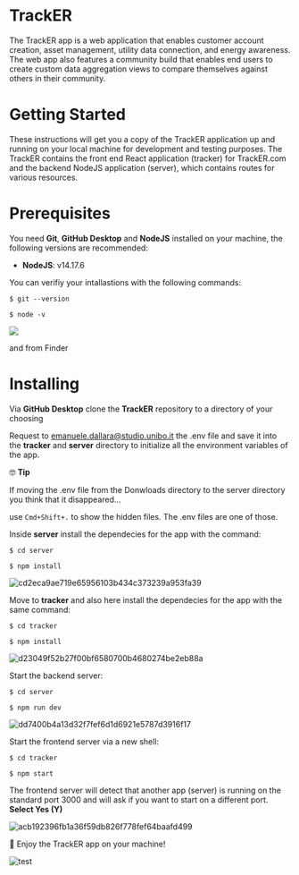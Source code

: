 # TrackER
The TrackER app is a web application that enables customer account creation, asset management, utility data connection, and energy awareness. 
The web app also features a community build that enables end users to create custom data aggregation views to compare themselves against others in their community.

# Getting Started
These instructions will get you a copy of the TrackER application up and running on your local machine for development and testing purposes.
The TrackER contains the front end React application (tracker) for TrackER.com and the backend NodeJS application (server), which contains routes for various resources.

# Prerequisites
You need **Git**, **GitHub Desktop** and **NodeJS** installed on your machine, the following versions are recommended:

- **NodeJS**: v14.17.6

You can verifiy your intallastions with the following commands:

```$ git --version```

`$ node -v`

![](https://media.giphy.com/media/U16vaXXdABRvzAYL2J/giphy.gif)

and from Finder


# Installing
Via **GitHub Desktop** clone the **TrackER** repository to a directory of your choosing


Request to emanuele.dallara@studio.unibo.it the .env file and save it into the **tracker** and **server**  directory to initialize all the environment variables of the app.

:nerd_face: **Tip**

If moving the .env file from the Donwloads directory to the server directory you think that it disappeared... 

use `Cmd+Shift+.` to show the hidden files. The .env files are one of those.

Inside **server** install the dependecies for the app with the command:

`$ cd server`

`$ npm install`

![cd2eca9ae719e65956103b434c373239a953fa39](https://user-images.githubusercontent.com/71103219/188493705-7bdae70d-bb86-4f04-9e0f-13345cdf29c6.gif)



Move to **tracker** and also here install the dependecies for the app with the same command:

`$ cd tracker`

`$ npm install`

![d23049f52b27f00bf6580700b4680274be2eb88a](https://user-images.githubusercontent.com/71103219/188494558-38b30f33-c5da-4178-8231-9a83527d5f50.gif)


Start the backend server:

`$ cd server`

`$ npm run dev`


![dd7400b4a13d32f7fef6d1d6921e5787d3916f17](https://user-images.githubusercontent.com/71103219/188494696-a6a9b211-7793-419f-9b7f-d9844396bce4.gif)

Start the frontend server via a new shell:

`$ cd tracker`

`$ npm start`


The frontend server will detect that another app (server) is running on the standard port 3000 and will ask if you want to start on a different port. **Select Yes (Y)**

![acb192396fb1a36f59db826f778fef64baafd499](https://user-images.githubusercontent.com/71103219/188494025-e7d65609-4d73-4ef2-b6a4-df71aa795e74.gif)

:tada: Enjoy the TrackER app on your machine!



![test](https://user-images.githubusercontent.com/71103219/188290293-d02a62f7-ec10-419b-9f01-0cefed8bfc85.gif)
